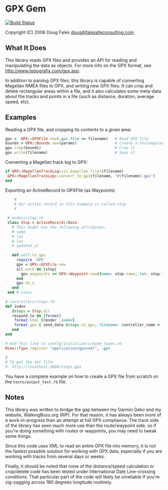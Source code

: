 # GPX Gem

[<img src="https://travis-ci.org/andrewhao/gpx.svg" alt="Build Status" />](https://travis-ci.org/andrewhao/gpx)

Copyright (C) 2006 Doug Fales doug@falesafeconsulting.com

## What It Does

This library reads GPX files and provides an API for reading and manipulating
the data as objects.  For more info on the GPX format, see
http://www.topografix.com/gpx.asp.

In addition to parsing GPX files, this library is capable of converting
Magellan NMEA files to GPX, and writing new GPX files.  It can crop and delete
rectangular areas within a file, and it also calculates some meta-data about
the tracks and points in a file (such as distance, duration, average speed,
etc).

## Examples

Reading a GPX file, and cropping its contents to a given area:
```ruby
gpx =  GPX::GPXFile.new(:gpx_file => filename)   # Read GPX file
bounds = GPX::Bounds.new(params)                 # Create a rectangular area to crop
gpx.crop(bounds)                                 # Crop it
gpx.write(filename)                              # Save it
```

Converting a Magellan track log to GPX:
```ruby
if GPX::MagellanTrackLog::is_magellan_file?(filename)
 GPX::MagellanTrackLog::convert_to_gpx(filename, "#{filename}.gpx")
end
```

Exporting an ActiveRecord to GPXFile (as Waypoints)
```ruby
    #
    # Our active record in this example is called stop
    #
    
 # models/stop.rb 
 class Stop < ActiveRecord::Base
   # This model has the following attributes:
   # name
   # lat
   # lon
   # updated_at
   
   def self.to_gpx
     require 'GPX'
     gpx = GPX::GPXFile.new
     all.each do |stop|
       gpx.waypoints << GPX::Waypoint.new({name: stop.name, lat: stop.lat, lon: stop.lon, time: stop.updated_at})
     end 
     gpx.to_s
   end
 end # class
   
# controllers/stops.rb
def index 
   @stops = Stop.all
   respond_to do |format|
    format.html {render :index}
    format.gpx { send_data @stops.to_gpx, filename: controller_name + '.gpx' }
   end
end
  
# Add this line to config/initializers/mime_types.rb
Mime::Type.register "application/gpx+xml", :gpx
  
# 
# To get the xml file:
#  http://localhost:3000/stops.gpx
```

You have a complete example on how to create a GPX file from scratch on the `tests/output_text.rb` file.


## Notes

This library was written to bridge the gap between my Garmin Geko
and my website, WalkingBoss.org (RIP).  For that reason, it has always been more of a
work-in-progress than an attempt at full GPX compliance.  The track side of the
library has seen much more use than the route/waypoint side, so if you're doing
something with routes or waypoints, you may need to tweak some things.  

Since this code uses XML to read an entire GPX file into memory, it is not
the fastest possible solution for working with GPX data, especially if you are
working with tracks from several days or weeks.  

Finally, it should be noted that none of the distance/speed calculation or
crop/delete code has been tested under International Date Line-crossing
conditions.  That particular part of the code will likely be unreliable if
you're zig-zagging across 180 degrees longitude routinely.
